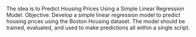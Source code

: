 The idea is to Predict Housing Prices Using a Simple Linear Regression Model.
Objective: Develop a simple linear regression model to predict housing prices using the Boston Housing dataset. 
The model should be trained, evaluated, and used to make predictions all within a single script.
